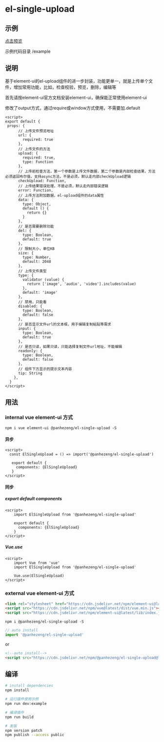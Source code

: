 # el-single-upload

## 示例

[点击预览](https://panhezeng.github.io/el-single-upload/)

示例代码目录 /example

## 说明

基于element-ui的el-upload组件的进一步封装，功能更单一，就是上传单个文件，增加常用功能，比如，检查校验，预览，删除，编辑等

首先请按element-ui官方文档安装element-ui，确保能正常使用element-ui

修改了output方式，通过require或window方式使用，不需要加.default

```vue
<script>
export default {
 props: {
      // 上传文件预览地址
      url: {
        required: true
      },
      // 上传文件的方法
      upload: {
        required: true,
        type: Function
      },
      // 上传前检查方法，第一个参数是上传文件数据，第二个参数是内部检查结果，方法必须返回布尔值，支持async方法，不是必须，默认走内部checkUpload逻辑
      checkUpload: Function,
      // 上传结果错误处理，不是必须，默认走内部错误逻辑
      error: Function,
      // 上传方法附加数据，el-upload组件的data属性
      data: {
        type: Object,
        default () {
          return {}
        }
      },
      // 是否需要删除功能
      del: {
        type: Boolean,
        default: true
      },
      // 限制大小，单位KB
      size: {
        type: Number,
        default: 2048
      },
      // 上传文件类型
      type: {
        validator (value) {
          return ['image', 'audio', 'video'].includes(value)
        },
        default: 'image'
      },
      // 禁用，只能看
      disabled: {
        type: Boolean,
        default: false
      },
      // 是否显示文件url的文本框，用于编辑复制粘贴等需求
      input: {
        type: Boolean,
        default: true
      },
      // 是否只读，如果只读，只能选择复制文件url地址，不能编辑
      readonly: {
        type: Boolean,
        default: false
      },
      // 组件下方显示的提示文本内容
      tip: String
    },
  }
</script>
```

## 用法

### internal vue element-ui 方式

`npm i vue element-ui @panhezeng/el-single-upload -S`

#### 异步
```vue
<script>
  const ElSingleUpload = () => import('@panhezeng/el-single-upload')
 
   export default {
     components: {ElSingleUpload}
   }
</script>
```

#### 同步

##### export default components
```vue
<script>
    import ElSingleUpload from '@panhezeng/el-single-upload'

    export default {
      components: {ElSingleUpload}
    }
</script>
```

##### Vue.use
```vue
<script>
    import Vue from 'vue'
    import ElSingleUpload from '@panhezeng/el-single-upload'

    Vue.use(ElSingleUpload)
</script>
```

### external vue element-ui 方式

```html
<link rel="stylesheet" href="https://cdn.jsdelivr.net/npm/element-ui@latest/lib/theme-chalk/index.css">
<script src="https://cdn.jsdelivr.net/npm/vue@latest/dist/vue.min.js"></script>
<script src="https://cdn.jsdelivr.net/npm/element-ui@latest/lib/index.js"></script>
```

`npm i @panhezeng/el-single-upload -S`

```javascript
// auto install
import '@panhezeng/el-single-upload'
```
or 
```html
<!--auto install-->
<script src="https://cdn.jsdelivr.net/npm/@panhezeng/el-single-upload@latest/dist/el-single-upload.min.js"></script>
```

## 编译

``` bash
# install dependencies
npm install

# 运行插件使用示例
npm run dev:example

# 编译插件
npm run build

# 发版
npm version patch
npm publish --access public

```

